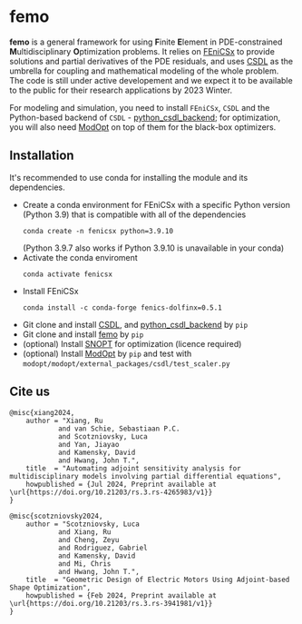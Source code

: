 # femo
**femo** is a general framework for using **F**inite **E**lement in PDE-constrained **M**ultidisciplinary **O**ptimization problems. It relies on [FEniCSx](https://fenicsproject.org/) to provide solutions and partial derivatives of the PDE residuals, and uses [CSDL](https://github.com/LSDOlab/csdl) as the umbrella for coupling and mathematical modeling of the whole problem. The code is still under active developement and we expect it to be available to the public for their research applications by 2023 Winter. 

For modeling and simulation, you need to install `FEniCSx`, `CSDL` and the Python-based backend of `CSDL` - [python_csdl_backend](https://github.com/LSDOlab/python_csdl_backend); for optimization, you will also need [ModOpt](https://github.com/LSDOlab/modopt) on top of them for the black-box optimizers. 

## Installation

It's recommended to use conda for installing the module and its dependencies.

- Create a conda environment for FEniCSx with a specific Python version (Python 3.9) that is compatible with all of the dependencies
  ```
  conda create -n fenicsx python=3.9.10
  ```
  (Python 3.9.7 also works if Python 3.9.10 is unavailable in your conda)
- Activate the conda enviroment 
  ```
  conda activate fenicsx
  ```
- Install FEniCSx
  ```
  conda install -c conda-forge fenics-dolfinx=0.5.1
  ```
- Git clone and install [CSDL](https://github.com/LSDOlab/csdl), and [python_csdl_backend](https://github.com/LSDOlab/python_csdl_backend) by `pip`
- Git clone and install [femo](https://github.com/RuruX/femo) by `pip`
- (optional) Install [SNOPT](https://ccom.ucsd.edu/~optimizers/solvers/snopt/) for optimization (licence required)
- (optional) Install [ModOpt](https://github.com/LSDOlab/modopt) by `pip` and test with `modopt/modopt/external_packages/csdl/test_scaler.py`


## Cite us
```
@misc{xiang2024,
    author = "Xiang, Ru 
            and van Schie, Sebastiaan P.C.
            and Scotzniovsky, Luca 
            and Yan, Jiayao
            and Kamensky, David 
            and Hwang, John T.",
    title  = "Automating adjoint sensitivity analysis for multidisciplinary models involving partial differential equations",
    howpublished = {Jul 2024, Preprint available at \url{https://doi.org/10.21203/rs.3.rs-4265983/v1}}
}

@misc{scotzniovsky2024,
    author = "Scotzniovsky, Luca 
            and Xiang, Ru 
            and Cheng, Zeyu 
            and Rodriguez, Gabriel 
            and Kamensky, David 
            and Mi, Chris 
            and Hwang, John T.",
    title  = "Geometric Design of Electric Motors Using Adjoint-based Shape Optimization",
    howpublished = {Feb 2024, Preprint available at \url{https://doi.org/10.21203/rs.3.rs-3941981/v1}}
}
```
